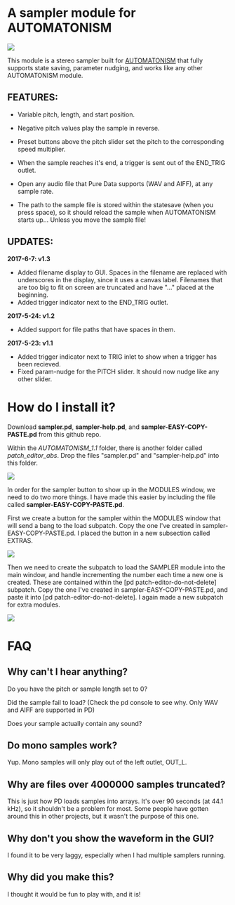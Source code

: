# A sampler module for AUTOMATONISM

![](https://raw.githubusercontent.com/megalon/pd-AUTOMATONISM-sampler/master/images/AUTOMATONISM-sampler-image3.PNG)

This module is a stereo sampler built for [AUTOMATONISM](https://www.automatonism.com/) that fully supports state saving, parameter nudging, and works like any other AUTOMATONISM module.

## FEATURES:
* Variable pitch, length, and start position.

* Negative pitch values play the sample in reverse.

* Preset buttons above the pitch slider set the pitch to the corresponding speed multiplier.

* When the sample reaches it's end, a trigger is sent out of the END_TRIG outlet.

* Open any audio file that Pure Data supports (WAV and AIFF), at any sample rate.

* The path to the sample file is stored within the statesave (when you press space), so it should reload the sample when AUTOMATONISM starts up... Unless you move the sample file!

## UPDATES:
**2017-6-7: v1.3**
* Added filename display to GUI. Spaces in the filename are replaced with underscores in the display, since it uses a canvas label. Filenames that are too big to fit on screen are truncated and have "..." placed at the beginning.
* Added trigger indicator next to the END_TRIG outlet.

**2017-5-24: v1.2** 
* Added support for file paths that have spaces in them.

**2017-5-23: v1.1** 
* Added trigger indicator next to TRIG inlet to show when a trigger has been recieved.
* Fixed param-nudge for the PITCH slider. It should now nudge like any other slider.

# How do I install it?

Download **sampler.pd**, **sampler-help.pd**, and **sampler-EASY-COPY-PASTE.pd** from this github repo.
 
Within the *AUTOMATONISM_1.1* folder, there is another folder called *patch_editor_abs*. Drop the files "sampler.pd" and "sampler-help.pd" into this folder.

![](https://raw.githubusercontent.com/megalon/pd-AUTOMATONISM-sampler/master/images/sampler-location.PNG)

In order for the sampler button to show up in the MODULES window, we need to do two more things. I have made this easier by including the file called **sampler-EASY-COPY-PASTE.pd**.

First we create a button for the sampler within the MODULES window that will send a bang to the load subpatch. Copy the one I've created in sampler-EASY-COPY-PASTE.pd. I placed the button in a new subsection called EXTRAS.

![](https://raw.githubusercontent.com/megalon/pd-AUTOMATONISM-sampler/master/images/sampler-button.gif)

Then we need to create the subpatch to load the SAMPLER module into the main window, and handle incrementing the number each time a new one is created. These are contained within the [pd patch-editor-do-not-delete] subpatch. Copy the one I've created in sampler-EASY-COPY-PASTE.pd, and paste it into  [pd patch-editor-do-not-delete]. I again made a new subpatch for extra modules.

![](https://raw.githubusercontent.com/megalon/pd-AUTOMATONISM-sampler/master/images/sampler-open.gif)

# FAQ

## Why can't I hear anything?
Do you have the pitch or sample length set to 0?

Did the sample fail to load? (Check the pd console to see why. Only WAV and AIFF are supported in PD)

Does your sample actually contain any sound?

## Do mono samples work?

Yup. Mono samples will only play out of the left outlet, OUT_L.

## Why are files over 4000000 samples truncated?

This is just how PD loads samples into arrays. It's over 90 seconds (at 44.1 kHz), so it shouldn't be a problem for most. Some people have gotten around this in other projects, but it wasn't the purpose of this one.

## Why don't you show the waveform in the GUI?

I found it to be very laggy, especially when I had multiple samplers running.

## Why did you make this?

I thought it would be fun to play with, and it is!
